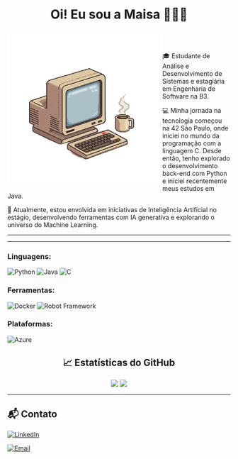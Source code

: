 

<h1 align="center">Oi! Eu sou a Maisa 👩🏻‍💻</h1>

<img src="https://raw.githubusercontent.com/maisarp/maisarp/refs/heads/main/maisa-1.png" alt="ilustração de um computador" width="350" align="left"><br><br>

🎓 Estudante de Análise e Desenvolvimento de Sistemas e estagiária em Engenharia de Software na B3.​

💻 Minha jornada na tecnologia começou na 42 São Paulo, onde iniciei no mundo da programação com a linguagem C. Desde então, tenho explorado o desenvolvimento back-end com Python e iniciei recentemente meus estudos em Java.​

🤖 Atualmente, estou envolvida em iniciativas de Inteligência Artificial no estágio, desenvolvendo ferramentas com IA generativa e explorando o universo do Machine Learning.​

---
---

### Linguagens:
![Python](https://img.shields.io/badge/Python-3776AB?style=for-the-badge&logo=python&logoColor=white)
![Java](https://img.shields.io/badge/Java-ED8B00?style=for-the-badge&logo=java&logoColor=white)
![C](https://img.shields.io/badge/C-00599C?style=for-the-badge&logo=c&logoColor=white)

### Ferramentas:
![Docker](https://img.shields.io/badge/Docker-2496ED?style=for-the-badge&logo=docker&logoColor=white)
![Robot Framework](https://img.shields.io/badge/Robot%20Framework-000000?style=for-the-badge&logo=robot-framework&logoColor=white)

### Plataformas:
![Azure](https://img.shields.io/badge/Microsoft%20Azure-0078D4?style=for-the-badge&logo=microsoft-azure&logoColor=white)


## <h2 align="center">📈 Estatísticas do GitHub</h2>

<p align="center">
  <img height="165" src="https://github-readme-stats.vercel.app/api?username=maisarp&show_icons=true&theme=radical" />
  <img height="165" src="https://github-readme-stats.vercel.app/api/top-langs/?username=maisarp&layout=compact&theme=radical" />
</p>

---
## 📬 Contato
[![LinkedIn](https://img.shields.io/badge/LinkedIn-maisarp-blue?style=for-the-badge&logo=linkedin)](https://www.linkedin.com/in/maisa-pires-615839120/)

[![Email](https://img.shields.io/badge/Email-maisarpiress@gmail.com-red?style=for-the-badge&logo=gmail&logoColor=white)](mailto:maisarpiress@gmail.com)

